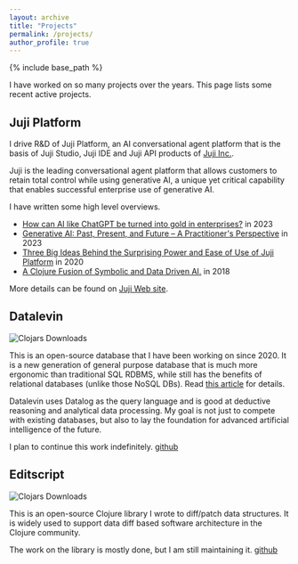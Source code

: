 ```yaml
---
layout: archive
title: "Projects"
permalink: /projects/
author_profile: true
---
```


{% include base_path %}

I have worked on so many projects over the years. This page lists some recent active
projects.

Juji Platform
---

I drive R&D of Juji Platform, an AI conversational agent platform that is the
basis of Juji Studio, Juji IDE and Juji API products of [Juji
Inc.](https://juji.io).

Juji is the leading conversational agent platform that allows customers to
retain total control while using generative AI, a unique yet critical capability
that enables successful enterprise use of generative AI.

I have written some high level overviews.

* [How can AI like ChatGPT be turned into gold in
  enterprises?](https://juji.io/blog/how-can-you-turn-ai-like-chatgt-into-gold-in-enterprise/)
  in 2023
* [Generative AI: Past, Present, and Future – A Practitioner's Perspective](https://www.slideshare.net/slideshow/genaipdf/260536464) in 2023
* [Three Big Ideas Behind the Surprising Power and Ease of Use of Juji Platform](https://juji.io/blog/three-big-ideas-behind-the-surprising-power-and-ease-of-use-of-juji-platform/)
  in 2020
* [A Clojure Fusion of Symbolic and Data Driven
  AI.](https://www.youtube.com/watch?v=phA4bMjKvCY&t=5s) in 2018

More details can be found on [Juji Web site](https://juji.io).

Datalevin
---

![Clojars Downloads](https://img.shields.io/clojars/dt/datalevin)


This is an open-source database that I have been working on since 2020. It is a
new generation of general purpose database that is much more ergonomic than
traditional SQL RDBMS, while still has the benefits of relational databases
(unlike those NoSQL DBs). Read [this
article](https://yyhh.org/blog/2024/09/competing-for-the-job-with-a-triplestore/)
for details.

Datalevin uses Datalog as the query language and is good at deductive reasoning
and analytical data processing. My goal is not just to compete with existing
databases, but also to lay the foundation for advanced artificial intelligence
of the future.

I plan to continue this work indefinitely. [github](https://github.com/juji-io/datalevin)

Editscript
---

![Clojars Downloads](https://img.shields.io/clojars/dt/juji%2Feditscript)

This is an open-source Clojure library I wrote to diff/patch data structures. It
is widely used to support data diff based software architecture in the Clojure
community.

The work on the library is mostly done, but I am still maintaining it.
[github](https://github.com/juji-io/editscript)
